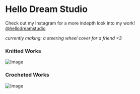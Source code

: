 # Hello Dream Studio
Check out my Instagram for a more indepth look into my work! [@hellodreamstudio](https://instagram.com/hellodreamstudio?utm_medium=copy_link)

_currently making: a steering wheel cover for a friend <3_

### Knitted Works

![Image](src)




### Crocheted Works
![Image](https://www.instagram.com/p/CQjwfj5t9Df/?utm_source=ig_web_copy_link)
